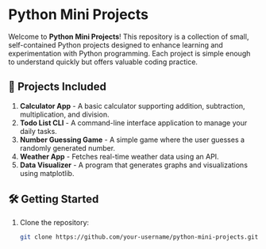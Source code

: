 # Python Mini Projects

Welcome to **Python Mini Projects**! This repository is a collection of small, self-contained Python projects designed to enhance learning and experimentation with Python programming. Each project is simple enough to understand quickly but offers valuable coding practice.

## 🚀 Projects Included

1. **Calculator App** - A basic calculator supporting addition, subtraction, multiplication, and division.
2. **Todo List CLI** - A command-line interface application to manage your daily tasks.
3. **Number Guessing Game** - A simple game where the user guesses a randomly generated number.
4. **Weather App** - Fetches real-time weather data using an API.
5. **Data Visualizer** - A program that generates graphs and visualizations using matplotlib.

## 🛠️ Getting Started

1. Clone the repository:
   ```bash
   git clone https://github.com/your-username/python-mini-projects.git
